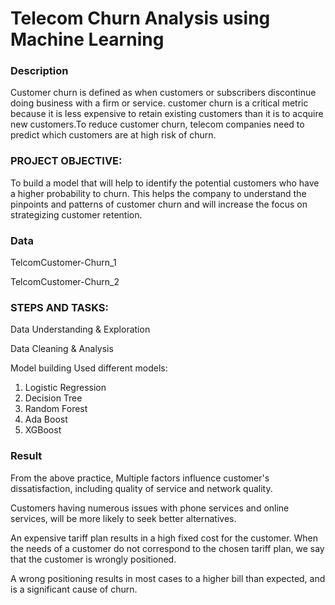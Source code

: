 # Telecom Churn Analysis using Machine Learning

### Description
Customer churn is defined as when customers or subscribers discontinue doing business with a firm or service. customer churn is a critical metric because it is less expensive to retain existing customers than it is to acquire new customers.To reduce customer churn, telecom companies need to predict which customers are at high risk of churn.

### PROJECT OBJECTIVE:
To build a model that will help to identify the potential customers who have a higher probability to churn. This helps the company to understand the pinpoints and patterns of customer churn and will increase the focus on strategizing customer retention.

### Data
TelcomCustomer-Churn_1

TelcomCustomer-Churn_2

### STEPS AND TASKS:
Data Understanding & Exploration

Data Cleaning & Analysis

Model building
Used different models:
  1. Logistic Regression
  2.  Decision Tree
  3.  Random Forest
  4.  Ada Boost
  5.  XGBoost

### Result
From the above practice, Multiple factors influence customer's dissatisfaction, including quality of service and network quality.

Customers having numerous issues with phone services and online services, will be more likely to seek better alternatives.

An expensive tariff plan results in a high fixed cost for the customer. When the needs of a customer do not correspond to the chosen tariff plan, we say that the customer is wrongly positioned.

A wrong positioning results in most cases to a higher bill than expected, and is a significant cause of churn.
